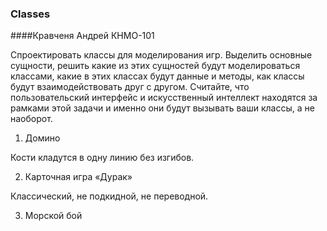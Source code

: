 ### Classes
####Кравченя Андрей КНМО-101

Спроектировать классы для моделирования игр.
Выделить основные сущности, решить какие из этих сущностей будут моделироваться классами, 
какие в этих классах будут данные и методы, как классы будут взаимодействовать друг с другом.
Считайте, что пользовательский интерфейс и искусственный интеллект находятся 
за рамками этой задачи и именно они будут вызывать ваши классы, а не наоборот.

1. Домино

Кости кладутся в одну линию без изгибов. 

2. Карточная игра «Дурак»

Классический, не подкидной, не переводной. 

3. Морской бой
